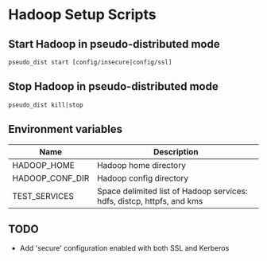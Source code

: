 # Hadoop Setup Scripts

## Start Hadoop in pseudo-distributed mode

    pseudo_dist start [config/insecure|config/ssl]

## Stop Hadoop in pseudo-distributed mode

    pseudo_dist kill|stop

## Environment variables

Name             | Description
-----------------|-------------
HADOOP_HOME      | Hadoop home directory
HADOOP_CONF_DIR  | Hadoop config directory
TEST_SERVICES    | Space delimited list of Hadoop services: hdfs, distcp, httpfs, and kms

## TODO

* Add 'secure' configuration enabled with both SSL and Kerberos
